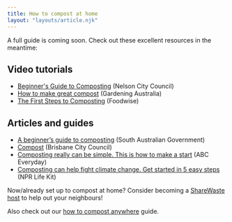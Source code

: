 ```yaml
---
title: How to compost at home
layout: "layouts/article.njk"
---
```


A full guide is coming soon. Check out these excellent resources in the meantime:

## Video tutorials

- [Beginner's Guide to Composting](https://www.youtube.com/watch?v=egyNJ7xPyoQ) (Nelson City Council)
- [How to make great compost](https://www.youtube.com/watch?v=lGynzcwXZk4) (Gardening Australia)
- [The First Steps to Composting](https://www.foodwise.com.au/the-first-steps-to-composting/) (Foodwise)

## Articles and guides

- [A beginner’s guide to composting](https://www.environment.sa.gov.au/goodliving/posts/2019/05/guide-to-composting) (South Australian Government)
- [Compost](https://www.brisbane.qld.gov.au/clean-and-green/green-home-and-community/sustainable-gardening/compost-and-food-waste-recycling/compost) (Brisbane City Council)
- [Composting really can be simple. This is how to make a start](https://www.abc.net.au/everyday/composting-really-can-be-simple-this-is-how-to-start/11281516) (ABC Everyday)
- [Composting can help fight climate change. Get started in 5 easy steps](https://www.npr.org/2020/04/07/828918397/how-to-compost-at-home) (NPR Life Kit)

Now/already set up to compost at home? Consider becoming a [ShareWaste host](https://sharewaste.com) to help out your neighbours!

Also check out our [how to compost anywhere](/compost-anywhere) guide.
